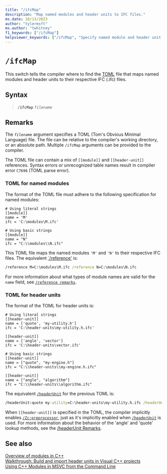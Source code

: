 ```yaml
---
title: "/ifcMap"
description: "Map named modules and header units to IFC files."
ms.date: 10/13/2023
author: "tylermsft"
ms.author: "twhitney"
f1_keywords: ["/ifcMap"]
helpviewer_keywords: ["/ifcMap", "Specify named module and header unit mappings to IFC files."]
---
```

# `/ifcMap`

This switch tells the compiler where to find the [TOML](https://toml.io/en/) file that maps named modules and header units to their respective IFC (.ifc) files.

## Syntax

> **`/ifcMap`** *`filename`*

## Remarks

The *`filename`* argument specifies a TOML (Tom's Obvious Minimal Language) file. The file can be relative to the compiler's working directory, or an absolute path.
Multiple `/ifcMap` arguments can be provided to the compiler.

The TOML file can contain a mix of `[[module]]` and `[[header-unit]]` references. Syntax errors or unrecognized table names result in compiler error `C7696` (TOML parse error).

### TOML for named modules

The format of the TOML file must adhere to the following specification for named modules:

```
# Using literal strings
[[module]]
name = 'M'
ifc = 'C:\modules\M.ifc'

# Using basic strings
[[module]]
name = "N"
ifc = "C:\\modules\\N.ifc"
```

This TOML file maps the named modules `'M'` and `'N'` to their respective IFC files. The equivalent [`/reference'](module-reference.md) is:

```cmd
/reference M=C:\modules\M.ifc /reference N=C:\modules\N.ifc
```

For more information about what types of module names are valid for the `name` field, see [`/reference remarks`](module-reference.md#remarks).

### TOML for header units

The format of the TOML for header units is:

```
# Using literal strings
[[header-unit]]
name = ['quote', 'my-utility.h']
ifc = 'C:\header-units\my-utility.h.ifc'

[[header-unit]]
name = ['angle', 'vector']
ifc = 'C:\header-units\vector.ifc'

# Using basic strings
[[header-unit]]
name = ["quote", "my-engine.h"]
ifc = "C:\\header-units\\my-engine.h.ifc"

[[header-unit]]
name = ["angle", "algorithm"]
ifc = "C:\\header-units\\algorithm.ifc"
```

The equivalent [`/headerUnit`](headerunit.md) for the previous TOML is:

```cmd
/headerUnit:quote my-utility=C:\header-units\my-utility.h.ifc /headerUnit:angle vector=C:\header-units\vector.ifc /headerUnit:quote my-engine.h=C:\header-units\my-engine.h.ifc /headerUnit:angle algorithm=C:\header-units\algorithm.ifc
```

When `[[header-unit]]` is specified in the TOML, the compiler implicitly enables [`/Zc:preprocessor`](zc-preprocessor.md), just as it's implicitly enabled when [`/headerUnit`](headerunit.md) is used. For more information about the behavior of the 'angle' and 'quote' lookup methods, see the [/headerUnit Remarks](headerunit.md#remarks).

## See also

[Overview of modules in C++](../../cpp/modules-cpp.md)\
[Walkthrough: Build and import header units in Visual C++ projects](../walkthrough-header-units.md)\
[Using C++ Modules in MSVC from the Command Line](https://devblogs.microsoft.com/cppblog/using-cpp-modules-in-msvc-from-the-command-line-part-1/)